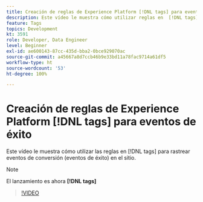 ```yaml
---
title: Creación de reglas de Experience Platform [!DNL tags] para eventos de éxito
description: Este vídeo le muestra cómo utilizar reglas en  [!DNL tags]  para rastrear eventos de conversión (eventos de éxito) en el sitio.
feature: Tags
topics: Development
kt: 3591
role: Developer, Data Engineer
level: Beginner
exl-id: ae600143-87cc-435d-bba2-0bce929070ac
source-git-commit: a45667a8d7ccb46b9e33bd11a78fac9714a61df5
workflow-type: ht
source-wordcount: '53'
ht-degree: 100%

---
```


# Creación de reglas de Experience Platform [!DNL tags] para eventos de éxito

Este vídeo le muestra cómo utilizar las reglas en [!DNL tags] para rastrear eventos de conversión (eventos de éxito) en el sitio.

>[!NOTE]
>
> El lanzamiento es ahora **[!DNL tags]**

>[!VIDEO](https://video.tv.adobe.com/v/28778/?quality=12&learn=on)
